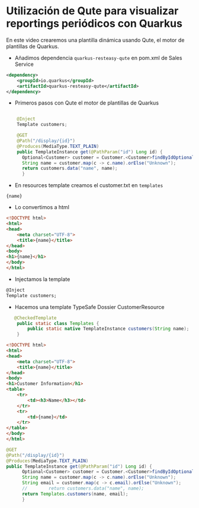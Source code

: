 # Utilización de Qute para visualizar reportings periódicos con Quarkus

En este video crearemos una plantilla dinámica usando Qute, el motor de plantillas
de Quarkus.

* Añadimos dependencia `quarkus-resteasy-qute` en pom.xml de Sales Service
```xml
<dependency>
    <groupId>io.quarkus</groupId>
    <artifactId>quarkus-resteasy-qute</artifactId>
</dependency>
```

* Primeros pasos con Qute el motor de plantillas de Quarkus

```java

    @Inject
    Template customers;

    @GET
    @Path("/display/{id}")
    @Produces(MediaType.TEXT_PLAIN)
    public TemplateInstance get(@PathParam("id") Long id) {
      Optional<Customer> customer = Customer.<Customer>findByIdOptional(id);
      String name = customer.map(c -> c.name).orElse("Unknown");
      return customers.data("name", name);
      }
```

* En resources template creamos el customer.txt en `templates`
```text
{name}
```
* Lo convertimos a html
```html
<!DOCTYPE html>
<html>
<head>
    <meta charset="UTF-8">
    <title>{name}</title>
</head>
<body>
<h1>{name}</h1>
</body>
</html>
```

* Injectamos la template
```html
@Inject
Template customers;
```

* Hacemos una template TypeSafe Dossier CustomerResource

```java
   @CheckedTemplate
    public static class Templates {
        public static native TemplateInstance customers(String name);
    }
```

```html
<!DOCTYPE html>
<html>
<head>
    <meta charset="UTF-8">
    <title>{name}</title>
</head>
<body>
<h1>Customer Information</h1>
<table>
    <tr>
        <td><h3>Name</h3></td>
    </tr>
    <tr>
        <td>{name}</td>
    </tr>
</table>
</body>
</html>
```

```java
@GET
@Path("/display/{id}")
@Produces(MediaType.TEXT_PLAIN)
public TemplateInstance get(@PathParam("id") Long id) {
      Optional<Customer> customer = Customer.<Customer>findByIdOptional(id);
      String name = customer.map(c -> c.name).orElse("Unknown");
      String email = customer.map(c -> c.email).orElse("Unknown");
      //        return customers.data("name", name);
      return Templates.customers(name, email);
      }
```